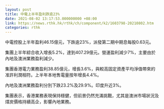 ```yaml
---
layout: post
title: 中電上半年盈利跌逾23%
date: 2021-08-02 13:17:53.000000000 +08:00
link: https://news.rthk.hk/rthk/ch/component/k2/1603798-20210802.htm
categories: rthk
---
```


中電控股上半年盈利46.15億元，下跌逾23%，派發第二期中期息每股0.63元。

集團上半年綜合收入增長5.2%，達到407.29億元。營運盈利減少7%，主要由於內地及澳洲業務盈利減少。

集團香港電力業務盈利38.85億元，增長3.6%，與較高固定資產平均淨值帶來的准許利潤相符。上半年本地售電量按年增長4.4%。

內地及澳洲業務盈利分別下跌23.2%及29.9%。印度升近3%。

集團表示，香港業務表現保持穩健，但前景仍然充滿挑戰，尤其是澳洲市場狀況及煤炭價格持續高企，影響內地業務。
